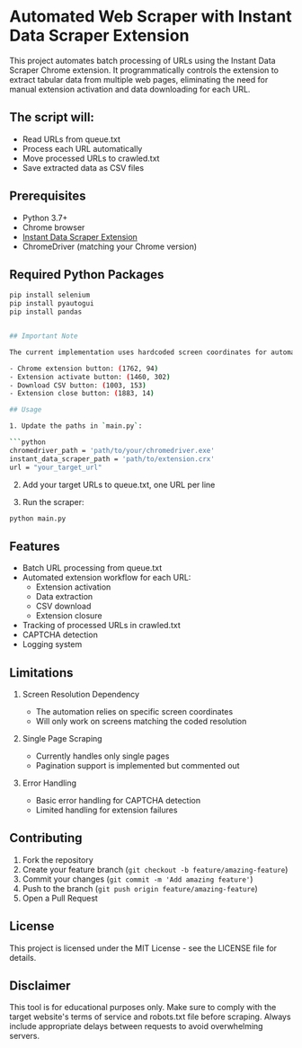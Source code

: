 # Automated Web Scraper with Instant Data Scraper Extension

This project automates batch processing of URLs using the Instant Data Scraper Chrome extension. It programmatically controls the extension to extract tabular data from multiple web pages, eliminating the need for manual extension activation and data downloading for each URL.

## The script will:

- Read URLs from queue.txt
- Process each URL automatically
- Move processed URLs to crawled.txt
- Save extracted data as CSV files

## Prerequisites

- Python 3.7+
- Chrome browser
- [Instant Data Scraper Extension](https://chromewebstore.google.com/detail/instant-data-scraper/ofaokhiedipichpaobibbnahnkdoiiah)
- ChromeDriver (matching your Chrome version)

## Required Python Packages

```bash
pip install selenium
pip install pyautogui
pip install pandas


## Important Note

The current implementation uses hardcoded screen coordinates for automating the extension interface. These coordinates are set for a specific screen resolution and will need to be adjusted for different displays:

- Chrome extension button: (1762, 94)
- Extension activate button: (1460, 302)
- Download CSV button: (1003, 153)
- Extension close button: (1883, 14)

## Usage

1. Update the paths in `main.py`:

```python
chromedriver_path = 'path/to/your/chromedriver.exe'
instant_data_scraper_path = 'path/to/extension.crx'
url = "your_target_url"
```

2. Add your target URLs to queue.txt, one URL per line

3. Run the scraper:

```bash
python main.py
```


## Features
- Batch URL processing from queue.txt
- Automated extension workflow for each URL:
  - Extension activation
  - Data extraction
  - CSV download
  - Extension closure
- Tracking of processed URLs in crawled.txt
- CAPTCHA detection
- Logging system

## Limitations

1. Screen Resolution Dependency
   - The automation relies on specific screen coordinates
   - Will only work on screens matching the coded resolution

2. Single Page Scraping
   - Currently handles only single pages
   - Pagination support is implemented but commented out

3. Error Handling
   - Basic error handling for CAPTCHA detection
   - Limited handling for extension failures

## Contributing

1. Fork the repository
2. Create your feature branch (`git checkout -b feature/amazing-feature`)
3. Commit your changes (`git commit -m 'Add amazing feature'`)
4. Push to the branch (`git push origin feature/amazing-feature`)
5. Open a Pull Request

## License

This project is licensed under the MIT License - see the LICENSE file for details.

## Disclaimer

This tool is for educational purposes only. Make sure to comply with the target website's terms of service and robots.txt file before scraping. Always include appropriate delays between requests to avoid overwhelming servers.
